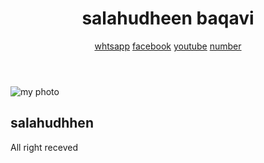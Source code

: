 <!DOCTYPE html>


<head>
    <title>salahudheen</title>
    <link rel="stylesheet" href="style.css" type="text/css">
</head>


<body>

<div class="grid-container">
<header class="row">
     <div>
    <h1 class="brand">salahudheen baqavi</h1>
     </div>
     <div>
        <a href="wa.me919745525150">whtsapp</a>
        <a href="https://www.facebook.com/salahudheen.kalluravi">facebook</a>
        <a href="https://www.youtube.com/channel/UCht-XvbMg0q5S3HPQmB9Hdw">youtube</a>
        <a href="97455525150">number</a>
     </div>
</header>


<main class="row center">
    <div>
        <img class="mediam" src="download.png" alt="my photo">
    </div>
    <div>
        <h2>salahudhhen</h2>
    </div>
</main>


<footer class="row center">
All right receved
</footer>
</div>

</body>
</html>
